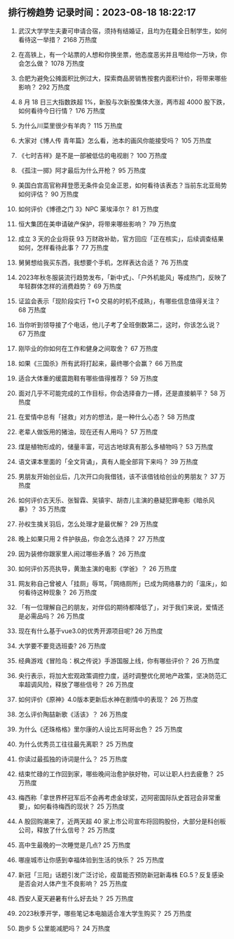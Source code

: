 
## 排行榜趋势 记录时间：2023-08-18 18:22:17
  
  1. 武汉大学学生夫妻可申请合宿，须持有结婚证，且均为在籍全日制学生，如何看待这一举措？ 2168 万热度
    
  2. 在高铁上，有一个站票的人想和你换坐票，他态度恶劣并且甩给你一万块，你会怎么做？ 1078 万热度
    
  3. 合肥为避免公摊面积比例过大，探索商品房销售按套内面积计价，将带来哪些影响？ 292 万热度
    
  4. 8 月 18 日三大指数跌超 1%，新股与次新股集体大涨，两市超 4000 股下跌，如何看待今日行情？ 176 万热度
    
  5. 为什么川菜里很少有羊肉？ 115 万热度
    
  6. 大家对《博人传 青年篇》怎么看，池本的画风你能接受吗？ 105 万热度
    
  7. 《七时吉祥》是不是一部被低估的电视剧？ 100 万热度
    
  8. 《孤注一掷》阿才最后为什么开枪？ 95 万热度
    
  9. 美国白宫高官称拜登愿无条件会见金正恩，如何看待该表态？当前东北亚局势如何评估？ 90 万热度
    
  10. 如何评价《博德之门 3》NPC 莱埃泽尔？ 81 万热度
    
  11. 恒大集团在美申请破产保护，将带来哪些影响？ 79 万热度
    
  12. 成立 3 天的企业将获 93 万财政补助，官方回应「正在核实」，后续调查结果如何，怎样看待此事？ 77 万热度
    
  13. 舅舅想给我买东西，我想要个手机，怎样表达合适？ 76 万热度
    
  14. 2023年秋冬服装流行趋势发布，「新中式」、「户外机能风」等成热门，反映了年轻群体怎样的消费趋势？ 69 万热度
    
  15. 证监会表示「现阶段实行 T+0 交易的时机不成熟」，有哪些信息值得关注？ 68 万热度
    
  16. 当你听到领导接了个电话，他儿子考了全班倒数第二，这时，你该怎么说？ 67 万热度
    
  17. 刚毕业的你如何在工作和健身之间取舍？ 67 万热度
    
  18. 如果《三国杀》所有武将打起来，最终哪个会赢？ 66 万热度
    
  19. 适合大体重的缓震跑鞋有哪些值得推荐？ 59 万热度
    
  20. 面对几乎不可能完成的工作目标，你会选择奋力一搏，还是直接躺平？ 58 万热度
    
  21. 在爱情中总有「拯救」对方的想法，是一种什么心态？ 58 万热度
    
  22. 老辈人做饭用的猪油，现在还有人用吗？ 57 万热度
    
  23. 煤是植物形成的，储量丰富，可远古地球真有那么多植物吗？ 53 万热度
    
  24. 语文课本里面的「全文背诵」，真有人能全部背下来吗？ 39 万热度
    
  25. 男朋友开始创业后，几次开口向我借钱，该不该借钱给创业的男朋友？ 37 万热度
    
  26. 如何评价古天乐、张智霖、吴镇宇、胡杏儿主演的悬疑犯罪电影《暗杀风暴》？ 35 万热度
    
  27. 孙权生擒关羽后，怎么处理才是最优解？ 29 万热度
    
  28. 晚上如果只用 2 件护肤品，你会怎么选择？ 27 万热度
    
  29. 因为装修你跟家里人闹过哪些矛盾？ 26 万热度
    
  30. 如何评价苏亮执导，黄渤主演的电影《学爸》？ 26 万热度
    
  31. 网友称自己曾被人「挂厕」辱骂，「网络厕所」已成为网络暴力的「温床」，如何看待这种现象？ 26 万热度
    
  32. 「有一位理解自己的朋友，对伴侣的期待都降低了」，对于我们来说，爱情还是必需品吗？ 26 万热度
    
  33. 现在有什么基于vue3.0的优秀开源项目呢? 26 万热度
    
  34. 大学要不要竞选班委? 26 万热度
    
  35. 经典游戏《冒险岛：枫之传说》手游国服上线，你有哪些评价？ 26 万热度
    
  36. 央行表示，将加大宏观政策调控力度，适时调整优化房地产政策，坚决防范汇率超调风险，释放了哪些信号？ 26 万热度
    
  37. 如何评价《原神》4.0版本更新后水神在剧情中的表现？ 26 万热度
    
  38. 怎么评价陶喆新歌《活该》？ 26 万热度
    
  39. 为什么《还珠格格》里尔康的人设比五阿哥出色？ 25 万热度
    
  40. 为什么优秀员工往往最先离职？ 25 万热度
    
  41. 你读过最孤独的诗词是什么？ 25 万热度
    
  42. 结束忙碌的工作回到家，哪些晚间治愈护肤好物，可以让职人扫去疲惫？ 25 万热度
    
  43. 梅西称「拿世界杯冠军后不会再考虑金球奖，迈阿密国际队史首冠会非常重要」，如何看待梅西的现状？ 25 万热度
    
  44. A 股回购潮来了，近两天超 40 家上市公司宣布将回购股份，大部分是科创板公司，释放了什么信号？ 25 万热度
    
  45. 高中生最晚的一次睡觉是几点? 25 万热度
    
  46. 哪座城市让你感到幸福体验到生活的快乐？ 25 万热度
    
  47. 新冠「三阳」话题引发广泛讨论，疫苗能否预防新冠新毒株 EG.5？反复感染是否会对人体产生不良影响？ 25 万热度
    
  48. 西安人夏天避暑有什么好去处？ 25 万热度
    
  49. 2023秋季开学，哪些笔记本电脑适合准大学生购买？ 25 万热度
    
  50. 跑步 5 公里能减肥吗？ 24 万热度
    